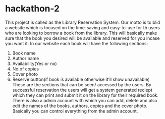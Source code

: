 # hackathon-2
This project is called as the Library Reservation System. Our motto is to blid a website which is focused on the time-saving and easy-to-use for th users who are looking to borrow a book from the library. This will basically make sure that the book you desired will be available and reserved for you incase you want it. In our website each book will have the following sections:
1. Book name
2. Author name
3. Availability(Yes or no)
5. No.of copies
6. Cover photo
7. Reserve button(if book is available otherwise it'll show unavailable)
These are the sections that can be seen/ accessed by the users.
By successful reservation the users will get a system generated reciept which they can print and submit it on the library for their required book.
There is also a admin account with which you can add, delete and also edit the names of the books, authors, copies and the cover photo. Basically you can control everything from the admin account.
